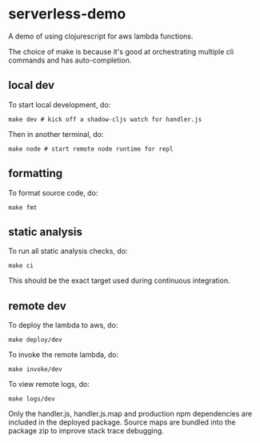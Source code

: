 # serverless-demo

A demo of using clojurescript for aws lambda functions.

The choice of make is because it's good at orchestrating multiple cli
commands and has auto-completion.

## local dev

To start local development, do:

    make dev # kick off a shadow-cljs watch for handler.js

Then in another terminal, do:

    make node # start remote node runtime for repl

## formatting

To format source code, do:
    
    make fmt

## static analysis

To run all static analysis checks, do:

    make ci

This should be the exact target used during continuous integration.

## remote dev

To deploy the lambda to aws, do:

    make deploy/dev

To invoke the remote lambda, do:

    make invoke/dev

To view remote logs, do:
    
    make logs/dev

Only the handler.js, handler.js.map and production npm dependencies are
included in the deployed package. Source maps are bundled into the package
zip to improve stack trace debugging.
